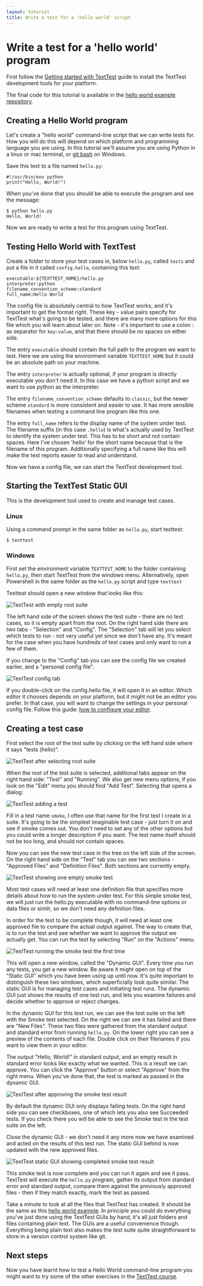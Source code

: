 ```yaml
---
layout: tutorial
title: Write a test for a 'hello world' script
---
```


# Write a test for a 'hello world' program

First follow the [Getting started with TextTest](/index.html#getting-started-with-texttest) guide to install the TextTest development tools for your platform.

The final code for this tutorial is available in the [hello world example repository](https://github.com/texttest/hello_world_example).

## Creating a Hello World program
Let's create a "hello world" command-line script that we can write tests for. How you will do this will depend on which platform and programming language you are using. In this tutorial we'll assume you are using Python in a linux or mac terminal, or [git bash](https://gitforwindows.org/) on Windows.  

Save this text to a file named `hello.py`:

    #!/usr/bin/env python
    print("Hello, World!")

When you've done that you should be able to execute the program and see the message:

    $ python hello.py
    Hello, World!

Now we are ready to write a test for this program using TextTest.

## Testing Hello World with TextTest

Create a folder to store your test cases in, below `hello.py`, called `tests` and put a file in it called `config.hello`, containing this text:

    executable:${TEXTTEST_HOME}/hello.py
    interpreter:python
    filename_convention_scheme:standard
    full_name:Hello World

The config file is absolutely central to how TextTest works, and it's important to get the format right.  These  key - value pairs specify for TextTest what's going to be tested, and there are many more options for this file which you will learn about later on. Note - it's important to use a colon `:` as separator for `key:value`, and that there should be no spaces on either side.

The entry `executable` should contain the full path to the program we want to test. Here we are using the environment variable `TEXTTEST_HOME` but it could be an absolute path on your machine.

The entry `interpreter` is actually optional, if your program is directly executable you don't need it. In this case we have a python script and we want to use python as the interpreter.

The entry `filename_convention_scheme` defaults to `classic`, but the newer scheme `standard` is more consistent and easier to use. It has more sensible filenames when testing a command line program like this one.

The entry `full_name` refers to the display name of the system under test. The filename suffix (in this case `.hello`) is what's actually used by TextTest to identify the system under test. This has to be short and not contain spaces. Here I've chosen 'hello' for the short name because that is the filename of this program. Additionally specifying a full name like this will make the test reports easier to read and understand.

Now we have a config file, we can start the TextTest development tool. 

## Starting the TextTest Static GUI

This is the development tool used to create and manage test cases.

### Linux
Using a command prompt in the same folder as `hello.py`, start texttest:

    $ texttest

### Windows
First set the environment variable `TEXTTEST_HOME` to the folder containing `hello.py`, then start TextTest from the windows menu. Alternatively, open Powershell in the same folder as the `hello.py` script and type `texttest`

Texttest should open a new window that looks like this:

![TextTest with empty root suite](/assets/images/screenshots/texttest_empty.png#texttest_screenshot)

The left hand side of the screen shows the test suite - there are no test cases, so it is empty apart from the root. On the right hand side there are two tabs - "Selection" and "Config". The "Selection" tab will let you select which tests to run - not very useful yet since we don't have any. It's meant for the case when you have hundreds of test cases and only want to run  a few of them. 

If you change to the "Config" tab you can see the config file we created earlier, and a "personal config file".

![TextTest config tab](/assets/images/screenshots/texttest_empty_config_tab.png#texttest_screenshot)

If you double-click on the config.hello file, it will open it in an editor. Which editor it chooses depends on your platform, but it might not be an editor you prefer. In that case, you will want to change the settings in your personal config file. Follow this guide: [how to configure your editor](/how_to_guides/configure_editor.html).

## Creating a test case

First select the root of the test suite by clicking on the left hand side where it says "tests (hello)".

![TextTest after selecting root suite](/assets/images/screenshots/texttest_select_root_test_suite.png#texttest_screenshot)

When the root of the test suite is selected, additional tabs appear on the right hand side: "Test" and "Running". We also get new menu options, if you look on the "Edit" menu you should find "Add Test". Selecting that opens a dialog:

![TextTest adding a test](/assets/images/screenshots/texttest_add_test.png#texttest_screenshot)

Fill in a test name `smoke`, I often use that name for the first test I create in a suite. It's going to be the simplest imaginable test case - just turn it on and see if smoke comes out. You don't need to set any of the other options but you could write a longer description if you want. The test name itself should not be too long, and should not contain spaces.

Now you can see the new test case in the tree on the left side of the screen. On the right hand side on the "Test" tab you can see two sections - "Approved Files" and "Definition Files". Both sections are currently empty.

![TextTest showing one empty smoke test](/assets/images/screenshots/texttest_empty_smoke_test.png#texttest_screenshot)

Most test cases will need at least one definition file that specifies more details about how to run the system under test. For this simple smoke test, we will just run the hello.py executable with no command-line options or data files or similr, so we don't need any definition files. 

In order for the test to be complete though, it will need at least one approved file to compare the actual output against. The way to create that, is to run the test and see whether we want to approve the output we actually get. You can run the test by selecting "Run" on the "Actions" menu. 

![TextTest running the smoke test the first time](/assets/images/screenshots/texttest_running_smoke.png#texttest_screenshot)

This will open a new window, called the "Dynamic GUI". Every time you run any tests, you get a new window. Be aware it might open on top of the "Static GUI" which you have been using up until now. It's quite important to distinguish these two windows, which superficially look quite similar. The static GUI is for managing test cases and initiating test runs. The dynamic GUI just shows the results of one test run, and lets you examine failures and decide whether to approve or reject changes.

In the dynamic GUI for this test run, we can see the test suite on the left with the Smoke test selected. On the right we can see it has failed and there are "New Files". These two files were gathered from the standard output and standard error from running `hello.py`. On the lower right you can see a preview of the contents of each file. Double click on their filenames if you want to view them in your editor. 

The output "Hello, World!" in standard output, and an empty result in standard error looks like exactly what we wanted. This is a result we can approve. You can click the "Approve" button or select "Approve" from the right menu. When you've done that, the test is marked as passed in the dynamic GUI.

![TextTest after approving the smoke test result](/assets/images/screenshots/texttest_smoke_approved.png#texttest_screenshot)

By default the dynamic GUI only displays failing tests. On the right hand side you can see checkboxes, one of which lets you also see Succeeded tests. If you check there you will be able to see the Smoke test in the test suite on the left.

Close the dynamic GUI - we don't need it any more now we have examined and acted on the results of this test run. The static GUI behind is now updated with the new approved files.

![TextTest static GUI showing completed smoke test result](/assets/images/screenshots/texttest_complete_smoke_test.png#texttest_screenshot)

This smoke test is now complete and you can run it again and see it pass. TextTest will execute the `hello.py` program, gather its output from standard error and standard output, compare them against the previously approved files - then if they match exactly, mark the test as passed. 

Take a minute to look at all the files that TextTest has created. It should be the same as this [hello world example](https://github.com/texttest/hello_world_example). In principle you could do everything you've just done using the TextTest GUIs by hand, it's all just folders and files containing plain text. The GUIs are a useful convenience though.  Everything being plain text also makes the test suite quite straightforward to store in a version control system like git.

## Next steps

Now you have learnt how to test a Hello World command-line program you might want to try some of the other exercises in the [TextTest course](http://texttest.sourceforge.net/index.php?page=documentation_4_0&n=course_material).